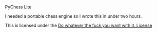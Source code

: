 PyChess Lite

I needed a portable chess engine so I wrote this in under two hours.

This is licensed under the [Do whatever the fuck you want with it. License](https://opensource.org/license/DWETFYWWI)

